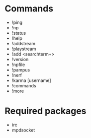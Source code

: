 # Commands
* !ping
* !np
* !status
* !help
* !addstream <streamurl>
* !playstream <streamurl>
* !add <searchterm+>
* !version
* !npfile
* !pampus
* !nerf
* !karma [username]
* !commands
* !more
# Required packages
* irc
* mpdsocket